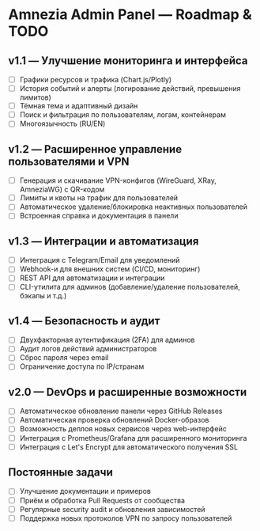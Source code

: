 # Amnezia Admin Panel — Roadmap & TODO

## v1.1 — Улучшение мониторинга и интерфейса
- [ ] Графики ресурсов и трафика (Chart.js/Plotly)
- [ ] История событий и алерты (логирование действий, превышения лимитов)
- [ ] Тёмная тема и адаптивный дизайн
- [ ] Поиск и фильтрация по пользователям, логам, контейнерам
- [ ] Многоязычность (RU/EN)

## v1.2 — Расширенное управление пользователями и VPN
- [ ] Генерация и скачивание VPN-конфигов (WireGuard, XRay, AmneziaWG) с QR-кодом
- [ ] Лимиты и квоты на трафик для пользователей
- [ ] Автоматическое удаление/блокировка неактивных пользователей
- [ ] Встроенная справка и документация в панели

## v1.3 — Интеграции и автоматизация
- [ ] Интеграция с Telegram/Email для уведомлений
- [ ] Webhook-и для внешних систем (CI/CD, мониторинг)
- [ ] REST API для автоматизации и интеграции
- [ ] CLI-утилита для админов (добавление/удаление пользователей, бэкапы и т.д.)

## v1.4 — Безопасность и аудит
- [ ] Двухфакторная аутентификация (2FA) для админов
- [ ] Аудит логов действий администраторов
- [ ] Сброс пароля через email
- [ ] Ограничение доступа по IP/странам

## v2.0 — DevOps и расширенные возможности
- [ ] Автоматическое обновление панели через GitHub Releases
- [ ] Автоматическая проверка обновлений Docker-образов
- [ ] Возможность деплоя новых сервисов через web-интерфейс
- [ ] Интеграция с Prometheus/Grafana для расширенного мониторинга
- [ ] Интеграция с Let's Encrypt для автоматического получения SSL

## Постоянные задачи
- [ ] Улучшение документации и примеров
- [ ] Приём и обработка Pull Requests от сообщества
- [ ] Регулярные security audit и обновления зависимостей
- [ ] Поддержка новых протоколов VPN по запросу пользователей 